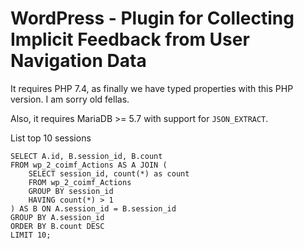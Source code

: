 # WordPress - Plugin for Collecting Implicit Feedback from User Navigation Data

It requires PHP 7.4, as finally we have typed properties with this PHP version.
I am sorry old fellas.

Also, it requires MariaDB >= 5.7 with support for ```JSON_EXTRACT```.

List top 10 sessions
```
SELECT A.id, B.session_id, B.count
FROM wp_2_coimf_Actions AS A JOIN (
    SELECT session_id, count(*) as count
    FROM wp_2_coimf_Actions
    GROUP BY session_id
    HAVING count(*) > 1
) AS B ON A.session_id = B.session_id
GROUP BY A.session_id
ORDER BY B.count DESC
LIMIT 10;
```